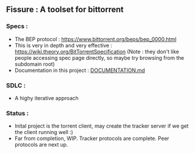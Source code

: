 ## Fissure : A toolset for bittorrent

### Specs : 
- The BEP protocol : https://www.bittorrent.org/beps/bep_0000.html
- This is very in depth and very effective : https://wiki.theory.org/BitTorrentSpecification (Note : they don't like people accessing spec page directly, so maybe try browsing from the subdomain root)
- Documentation in this project : [DOCUMENTATION.md](./DOCUMENTATION.md)
### SDLC : 
- A highy iterative approach 

### Status : 
- Inital project is the torrent client, may create the tracker server if we get the client running well :)
- Far from completion, WIP. Tracker protocols are complete. Peer protocols are next up.
